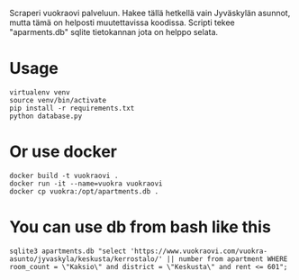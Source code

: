 Scraperi vuokraovi palveluun.
Hakee tällä hetkellä vain Jyväskylän asunnot, mutta tämä on helposti muutettavissa koodissa.
Scripti tekee "aparments.db" sqlite tietokannan jota on helppo selata.

# Usage
```
virtualenv venv
source venv/bin/activate
pip install -r requirements.txt
python database.py
```

# Or use docker
```
docker build -t vuokraovi .
docker run -it --name=vuokra vuokraovi
docker cp vuokra:/opt/apartments.db .
```

# You can use db from bash like this
```
sqlite3 apartments.db "select 'https://www.vuokraovi.com/vuokra-asunto/jyvaskyla/keskusta/kerrostalo/' || number from apartment WHERE room_count = \"Kaksio\" and district = \"Keskusta\" and rent <= 601";
```
